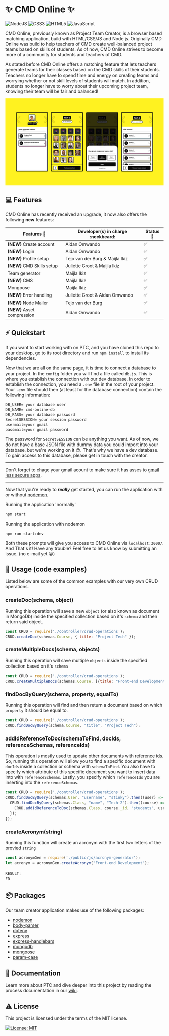 # :sparkles: CMD Online :sparkles:
![NodeJS](https://img.shields.io/badge/node.js-6DA55F?style=for-the-badge&logo=node.js&logoColor=white) ![CSS3](https://img.shields.io/badge/css3-%231572B6.svg?style=for-the-badge&logo=css3&logoColor=white) ![HTML5](https://img.shields.io/badge/html5-%23E34F26.svg?style=for-the-badge&logo=html5&logoColor=white) ![JavaScript](https://img.shields.io/badge/javascript-%23323330.svg?style=for-the-badge&logo=javascript&logoColor=%23F7DF1E)

CMD Online, previously known as Project Team Creator, is a browser based matching application, build with HTML/CSS/JS and Node.js. Originally CMD Online was build to help teachers of CMD create well-balanced project teams based on skills of students. As of now, CMD Online strives to become more of a community for students and teachers of CMD.

As stated before CMD Online offers a matching feature that lets teachers generate teams for their classes based on the CMD skills of their students. Teachers no longer have to spend time and energy on creating teams and worrying whether or not skill levels of students will match. In addition, students no longer have to worry about their upcoming project team, knowing their team will be fair and balanced!

![Team creator forms](./public/images/readme/team_creator-preview.jpg)

## :computer: Features

CMD Online has recently received an upgrade, it now also offers the following **new** features: 

| Features :nail_care:        | Developer(s) in charge :neckbeard: | Status :rocket:    |
|-----------------------------|------------------------------------|--------------------|
| **(NEW)** Create account    | Aidan Omwando                      | :white_check_mark: |
| **(NEW)** Login             | Aidan Omwando                      | :white_check_mark: |
| **(NEW)** Profile setup     | Tejo van der Burg & Maijla Ikiz    | :white_check_mark: |
| **(NEW)** CMD Skills setup  | Juliette Groot & Maijla Ikiz       | :white_check_mark: |
| Team generator              | Maijla Ikiz                        | :white_check_mark: |
| **(NEW)** CMS               | Maijla Ikiz                        | :white_check_mark: |
| Mongoose                    | Maijla Ikiz                        | :white_check_mark: |
| **(NEW)** Error handling    | Juliette Groot & Aidan Omwando     | :white_check_mark: |
| **(NEW)** Node Mailer       | Tejo van der Burg                  | :white_check_mark: |
| **(NEW)** Asset compression | Aidan Omwando                      | :white_check_mark: |

## :zap: Quickstart
 If you want to start working with on PTC, and you have cloned this repo to your desktop, go to its root directory and run `npm install` to install its dependencies.

Now that we are all on the same page, it is time to connect a database to your project. In the `config` folder you will find a file called `db.js`. This is where you establish the connection with our dev database. In order to establish the connection, you need a `.env` file in the root of your project. Your `.env` file should then (at least for the database connection) contain the following information:

~~~
DB_USER= your database user
DB_NAME= cmd-online-db
DB_PASS= your database password
SecretSESSION= your session password
usermail=your gmail
passmail=your gmail password
~~~

The password for `SecretSESSION` can be anything you want. As of now, we do not have a base JSON file with dummy data you could import into your database, but we're working on it :wink:. That's why we have a dev database. To gain access to this database, please get in touch with the creator.

---
Don't forget to chage your gmail acount to make sure it has asses to 
[gmail less secure apps](https://stackoverflow.com/questions/19877246/nodemailer-with-gmail-and-nodejs).

---

Now that you're ready to ***really*** get started, you can run the application with or without [nodemon](https://www.google.com/settings/security/lesssecureapps). 

Running the application 'normally'
~~~
npm start
~~~

Running the application with nodemon
~~~
npm run start:dev
~~~

Both these prompts will give you access to CMD Online via `localhost:3000/`. And That's it! Have any trouble? Feel free to let us know by submitting an issue. (no e-mail yet :stuck_out_tongue:)

## :eyes: Usage (code examples)
Listed below are some of the common examples with our very own CRUD operations.

### createDoc(schema, object)
Running this operation will save a new `object` (or also known as document in MongoDb) inside the specified collection based on it's `schema` and then return said object.

```javascript
const CRUD = require('./controller/crud-operations');
CRUD.createDoc(schemas.Course, { title: "Project Tech" });
```

### createMultipleDocs(schema, objects)
Running this operation will save multiple `objects` inside the specified collection based on it's `schema`

```javascript
const CRUD = require('./controller/crud-operations');
CRUD.createMultipleDocs(schemas.Course, [{title: "Front-end Development"}, {title: "Project Tech"}]);
```

### findDocByQuery(schema, property, equalTo)
Running this operation will find and then return a document based on which `property` it should be equal to.

```javascript
const CRUD = require('./controller/crud-operations');
CRUD.findDocByQuery(schema.Course, "title", "Project Tech");
```

### addIdReferenceToDoc(schemaToFind, docIds, referenceSchemas, referenceIds)
This operation is mostly used to update other documents with reference ids. So, running this operation will allow you to find a specific document with `docIds` inside a collection or schema with `schemaToFind`. You also have to specify which attribute of this specific document you want to insert data into with `referenceSchemas`. Lastly, you specify which `referenceIds` you are inserting into the `referenceSchemas`.

```javascript
const CRUD = require('./controller/crud-operations');
CRUD.findDocByQuery(schemas.User, "username", "stinky").then((user) => {
  CRUD.findDocByQuery(schemas.Class, "name", "Tech-2").then((course) => {
    CRUD.addIdReferenceToDoc(schemas.Class, course._id, "students", user._id);
  });
});
```

### createAcronym(string)
Running this function will create an acronym with the first two letters of the provied `string`

```javascript
const acronymGen = require('./public/js/acronym-generator');
let acronym = acronymGen.createAcronym("Front-end Development");

RESULT:
FD
```

## :package: Packages
Our team creator application makes use of the following packages:
- [nodemon](https://www.npmjs.com/package/nodemon)
- [body-parser](https://www.npmjs.com/package/body-parser)
- [dotenv](https://www.npmjs.com/package/dotenv)
- [express](https://www.npmjs.com/package/express)
- [express-handlebars](https://www.npmjs.com/package/express-handlebars)
- [mongodb](https://www.npmjs.com/package/mongodb)
- [mongoose](https://www.npmjs.com/package/mongoose)
- [param-case](https://www.npmjs.com/package/param-case)

## :memo: Documentation

Learn more about PTC and dive deeper into this project by reading the process documentation in our [wiki](https://github.com/noyamirai/projectteamcreator/wiki).

## :warning: License

This project is licensed under the terms of the MIT license.

[![License: MIT](https://img.shields.io/badge/License-MIT-yellow.svg)](https://github.com/noyamirai/projectteamcreator/blob/main/LICENSE)

